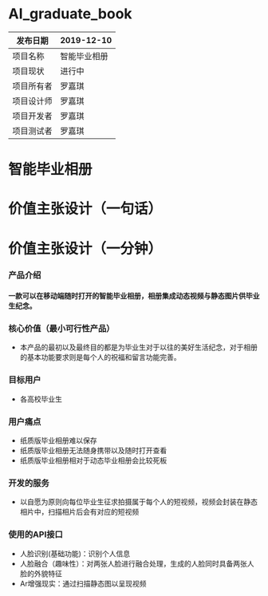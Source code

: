 # AI_graduate_book

| 发布日期   | 2019-12-10     |
| ---------- | -------------- |
| 项目名称   | 智能毕业相册 |
| 项目现状   | 进行中         |
| 项目所有者 | 罗嘉琪         |
| 项目设计师 | 罗嘉琪         |
| 项目开发者 | 罗嘉琪         |
| 项目测试者 | 罗嘉琪         |

# 智能毕业相册

# 价值主张设计（一句话）

# 价值主张设计（一分钟）

### 产品介绍
#### 一款可以在移动端随时打开的智能毕业相册，相册集成动态视频与静态图片供毕业生纪念。

### 核心价值（最小可行性产品）
- 本产品的最初以及最终目的都是为毕业生对于以往的美好生活纪念，对于相册的基本功能要求则是每个人的祝福和留言功能完善。

### 目标用户
- 各高校毕业生

### 用户痛点
- 纸质版毕业相册难以保存
- 纸质版毕业相册无法随身携带以及随时打开查看
- 纸质版毕业相册相对于动态毕业相册会比较死板

### 开发的服务
- 以自愿为原则向每位毕业生征求拍摄属于每个人的短视频，视频会封装在静态相片中，扫描相片后会有对应的短视频

### 使用的API接口
- 人脸识别(基础功能)：识别个人信息
- 人脸融合（趣味性）：对两张人脸进行融合处理，生成的人脸同时具备两张人脸的外貌特征
- Ar增强现实：通过扫描静态图以呈现视频
